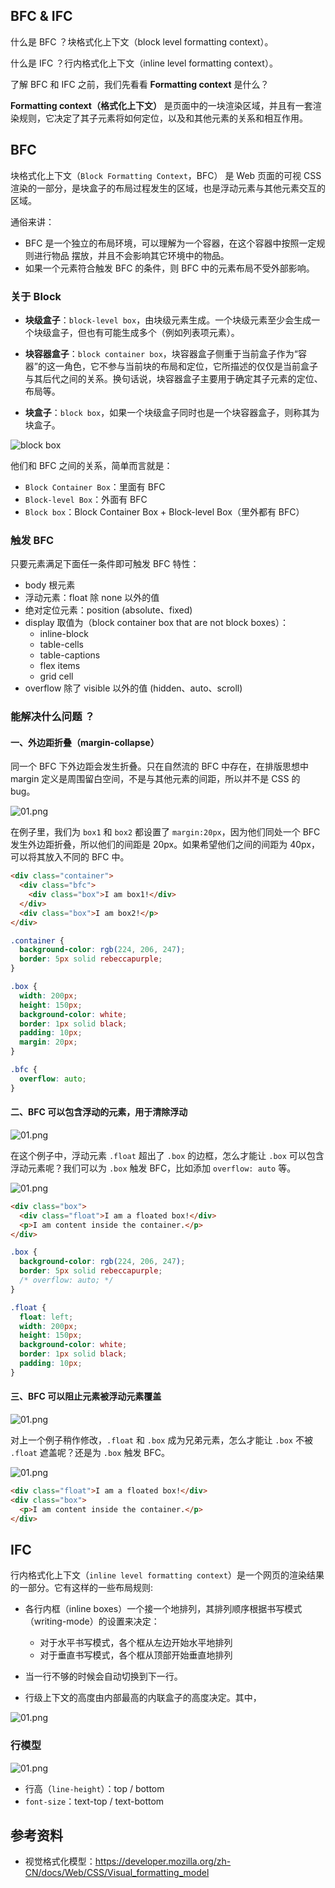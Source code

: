 ## BFC & IFC

什么是 BFC ？块格式化上下文（block level formatting context）。

什么是 IFC ？行内格式化上下文（inline level formatting context）。

了解 BFC 和 IFC 之前，我们先看看 **Formatting context** 是什么？

**Formatting context（格式化上下文）** 是页面中的一块渲染区域，并且有一套渲染规则，它决定了其子元素将如何定位，以及和其他元素的关系和相互作用。

## BFC

块格式化上下文（`Block Formatting Context`，BFC） 是 Web 页面的可视 CSS 渲染的一部分，是块盒子的布局过程发生的区域，也是浮动元素与其他元素交互的区域。

通俗来讲：

- BFC 是一个独立的布局环境，可以理解为一个容器，在这个容器中按照一定规则进行物品 摆放，并且不会影响其它环境中的物品。
- 如果一个元素符合触发 BFC 的条件，则 BFC 中的元素布局不受外部影响。

### 关于 Block

- **块级盒子**：`block-level box`，由块级元素生成。一个块级元素至少会生成一个块级盒子，但也有可能生成多个（例如列表项元素）。

- **块容器盒子**：`block container box`，块容器盒子侧重于当前盒子作为“容器”的这一角色，它不参与当前块的布局和定位，它所描述的仅仅是当前盒子与其后代之间的关系。换句话说，块容器盒子主要用于确定其子元素的定位、布局等。
- **块盒子**：`block box`，如果一个块级盒子同时也是一个块容器盒子，则称其为块盒子。

![block box](https://developer.mozilla.org/@api/deki/files/5995/=venn_blocks.png)

他们和 BFC 之间的关系，简单而言就是：

- `Block Container Box`：里面有 BFC
- `Block-level Box`：外面有 BFC
- `Block box`：Block Container Box + Block-level Box（里外都有 BFC）

### 触发 BFC

只要元素满足下面任一条件即可触发 BFC 特性：

- body 根元素
- 浮动元素：float 除 none 以外的值
- 绝对定位元素：position (absolute、fixed)
- display 取值为（block container box that are not block boxes）：
  - inline-block
  - table-cells
  - table-captions
  - flex items
  - grid cell
- overflow 除了 visible 以外的值 (hidden、auto、scroll)

### 能解决什么问题 ？

#### 一、外边距折叠（margin-collapse）

同一个 BFC 下外边距会发生折叠。只在自然流的 BFC 中存在，在排版思想中 margin 定义是周围留白空间，不是与其他元素的间距，所以并不是 CSS 的 bug。

![01.png](https://p9-juejin.byteimg.com/tos-cn-i-k3u1fbpfcp/4a0415c2256d421ca97034bd1f79e6de~tplv-k3u1fbpfcp-watermark.image)

在例子里，我们为 `box1` 和 `box2` 都设置了 `margin:20px`，因为他们同处一个 BFC 发生外边距折叠，所以他们的间距是 20px。如果希望他们之间的间距为 40px，可以将其放入不同的 BFC 中。

```html
<div class="container">
  <div class="bfc">
    <div class="box">I am box1!</div>
  </div>
  <div class="box">I am box2!</p>
</div>
```

```css
.container {
  background-color: rgb(224, 206, 247);
  border: 5px solid rebeccapurple;
}

.box {
  width: 200px;
  height: 150px;
  background-color: white;
  border: 1px solid black;
  padding: 10px;
  margin: 20px;
}

.bfc {
  overflow: auto;
}
```

#### 二、BFC 可以包含浮动的元素，用于清除浮动

![01.png](https://p9-juejin.byteimg.com/tos-cn-i-k3u1fbpfcp/e511919f995f42f3a67824b7cf69a3e9~tplv-k3u1fbpfcp-watermark.image)

在这个例子中，浮动元素 `.float` 超出了 `.box` 的边框，怎么才能让 `.box` 可以包含浮动元素呢？我们可以为 `.box` 触发 BFC，比如添加 `overflow: auto` 等。

![01.png](https://p1-juejin.byteimg.com/tos-cn-i-k3u1fbpfcp/90f36f79473645eb8cc8cc817711dc1d~tplv-k3u1fbpfcp-watermark.image)

```html
<div class="box">
  <div class="float">I am a floated box!</div>
  <p>I am content inside the container.</p>
</div>
```

```css
.box {
  background-color: rgb(224, 206, 247);
  border: 5px solid rebeccapurple;
  /* overflow: auto; */
}

.float {
  float: left;
  width: 200px;
  height: 150px;
  background-color: white;
  border: 1px solid black;
  padding: 10px;
}
```

#### 三、BFC 可以阻止元素被浮动元素覆盖

![01.png](https://p9-juejin.byteimg.com/tos-cn-i-k3u1fbpfcp/e511919f995f42f3a67824b7cf69a3e9~tplv-k3u1fbpfcp-watermark.image)

对上一个例子稍作修改，`.float` 和 `.box` 成为兄弟元素，怎么才能让 `.box` 不被 `.float` 遮盖呢？还是为 `.box` 触发 BFC。

![01.png](https://p6-juejin.byteimg.com/tos-cn-i-k3u1fbpfcp/5db6e691d1c7425ea7bb39ecfef59863~tplv-k3u1fbpfcp-watermark.image)

```html
<div class="float">I am a floated box!</div>
<div class="box">
  <p>I am content inside the container.</p>
</div>
```

## IFC

行内格式化上下文（`inline level formatting context`）是一个网页的渲染结果的一部分。它有这样的一些布局规则:

- 各行内框（inline boxes）一个接一个地排列，其排列顺序根据书写模式（writing-mode）的设置来决定：

  - 对于水平书写模式，各个框从左边开始水平地排列
  - 对于垂直书写模式，各个框从顶部开始垂直地排列

- 当一行不够的时候会自动切换到下一行。
- 行级上下文的高度由内部最高的内联盒子的高度决定。其中，

![01.png](https://p3-juejin.byteimg.com/tos-cn-i-k3u1fbpfcp/0dfa2140a79e42f291f4d40f3b63d4b6~tplv-k3u1fbpfcp-watermark.image)

### 行模型

![01.png](https://p1-juejin.byteimg.com/tos-cn-i-k3u1fbpfcp/ab394b807be44dcda82dcee86d44fb24~tplv-k3u1fbpfcp-watermark.image)

- 行高（`line-height`）：top / bottom
- `font-size`：text-top / text-bottom

## 参考资料

- 视觉格式化模型：https://developer.mozilla.org/zh-CN/docs/Web/CSS/Visual_formatting_model
